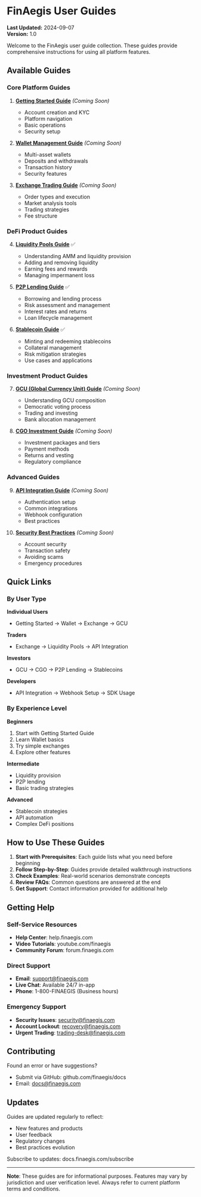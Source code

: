 # FinAegis User Guides

**Last Updated:** 2024-09-07  
**Version:** 1.0

Welcome to the FinAegis user guide collection. These guides provide comprehensive instructions for using all platform features.

## Available Guides

### Core Platform Guides

1. **[Getting Started Guide](GETTING_STARTED.md)** *(Coming Soon)*
   - Account creation and KYC
   - Platform navigation
   - Basic operations
   - Security setup

2. **[Wallet Management Guide](WALLET_GUIDE.md)** *(Coming Soon)*
   - Multi-asset wallets
   - Deposits and withdrawals
   - Transaction history
   - Security features

3. **[Exchange Trading Guide](EXCHANGE_GUIDE.md)** *(Coming Soon)*
   - Order types and execution
   - Market analysis tools
   - Trading strategies
   - Fee structure

### DeFi Product Guides

4. **[Liquidity Pools Guide](LIQUIDITY_POOLS_GUIDE.md)** ✅
   - Understanding AMM and liquidity provision
   - Adding and removing liquidity
   - Earning fees and rewards
   - Managing impermanent loss

5. **[P2P Lending Guide](P2P_LENDING_GUIDE.md)** ✅
   - Borrowing and lending process
   - Risk assessment and management
   - Interest rates and returns
   - Loan lifecycle management

6. **[Stablecoin Guide](STABLECOIN_GUIDE.md)** ✅
   - Minting and redeeming stablecoins
   - Collateral management
   - Risk mitigation strategies
   - Use cases and applications

### Investment Product Guides

7. **[GCU (Global Currency Unit) Guide](GCU_GUIDE.md)** *(Coming Soon)*
   - Understanding GCU composition
   - Democratic voting process
   - Trading and investing
   - Bank allocation management

8. **[CGO Investment Guide](CGO_GUIDE.md)** *(Coming Soon)*
   - Investment packages and tiers
   - Payment methods
   - Returns and vesting
   - Regulatory compliance

### Advanced Guides

9. **[API Integration Guide](API_GUIDE.md)** *(Coming Soon)*
   - Authentication setup
   - Common integrations
   - Webhook configuration
   - Best practices

10. **[Security Best Practices](SECURITY_GUIDE.md)** *(Coming Soon)*
    - Account security
    - Transaction safety
    - Avoiding scams
    - Emergency procedures

## Quick Links

### By User Type

**Individual Users**
- Getting Started → Wallet → Exchange → GCU

**Traders**
- Exchange → Liquidity Pools → API Integration

**Investors**
- GCU → CGO → P2P Lending → Stablecoins

**Developers**
- API Integration → Webhook Setup → SDK Usage

### By Experience Level

**Beginners**
1. Start with Getting Started Guide
2. Learn Wallet basics
3. Try simple exchanges
4. Explore other features

**Intermediate**
- Liquidity provision
- P2P lending
- Basic trading strategies

**Advanced**
- Stablecoin strategies
- API automation
- Complex DeFi positions

## How to Use These Guides

1. **Start with Prerequisites**: Each guide lists what you need before beginning
2. **Follow Step-by-Step**: Guides provide detailed walkthrough instructions
3. **Check Examples**: Real-world scenarios demonstrate concepts
4. **Review FAQs**: Common questions are answered at the end
5. **Get Support**: Contact information provided for additional help

## Getting Help

### Self-Service Resources
- **Help Center**: help.finaegis.com
- **Video Tutorials**: youtube.com/finaegis
- **Community Forum**: forum.finaegis.com

### Direct Support
- **Email**: support@finaegis.com
- **Live Chat**: Available 24/7 in-app
- **Phone**: 1-800-FINAEGIS (Business hours)

### Emergency Support
- **Security Issues**: security@finaegis.com
- **Account Lockout**: recovery@finaegis.com
- **Urgent Trading**: trading-desk@finaegis.com

## Contributing

Found an error or have suggestions? 
- Submit via GitHub: github.com/finaegis/docs
- Email: docs@finaegis.com

## Updates

Guides are updated regularly to reflect:
- New features and products
- User feedback
- Regulatory changes
- Best practices evolution

Subscribe to updates: docs.finaegis.com/subscribe

---

**Note**: These guides are for informational purposes. Features may vary by jurisdiction and user verification level. Always refer to current platform terms and conditions.